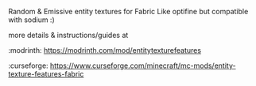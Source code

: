 
Random & Emissive entity textures for Fabric
Like optifine but compatible with sodium :)

more details & instructions/guides at

:modrinth: https://modrinth.com/mod/entitytexturefeatures

:curseforge: https://www.curseforge.com/minecraft/mc-mods/entity-texture-features-fabric
